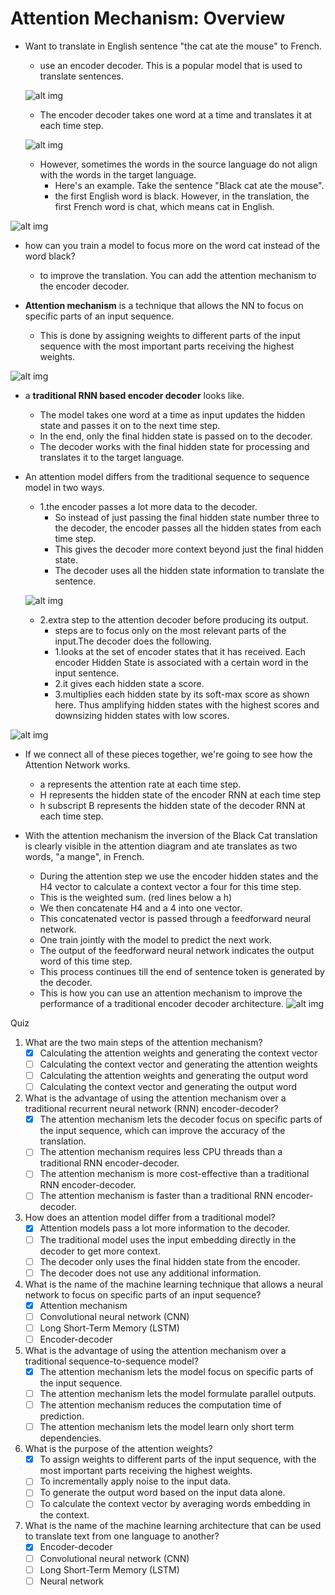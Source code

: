 <h1>Attention Mechanism: Overview</h1>

* Want to translate in English sentence "the cat ate the mouse" to French.
	* use an encoder decoder. This is a popular model that is used to translate sentences.
	
	![alt img](images/3/am_1.PNG)
	* The encoder decoder takes one word at a time and translates it at each time step.
	
	![alt img](images/3/am_2.PNG)
	* However, sometimes the words in the source language do not align with the words in the target language.
		* Here's an example. Take the sentence "Black cat ate the mouse". 
		* the first English word is black. However, in the translation, the first French word is chat, which means cat in English.
	
![alt img](images/3/am_3.PNG)
* how can you train a model to focus more on the word cat instead of the word black?
	* to improve the translation. You can add the attention mechanism to the encoder decoder.

* <b>Attention mechanism</b> is a technique that allows the NN to focus on specific parts of an input sequence.
	* This is done by assigning weights to different parts of the input sequence with the most important parts receiving the highest weights.

![alt img](images/3/am_4.PNG)
* a <b>traditional RNN based encoder decoder</b> looks like.
	* The model takes one word at a time as input updates the hidden state and passes it on to the next time step.
	* In the end, only the final hidden state is passed on to the decoder.
	* The decoder works with the final hidden state for processing and translates it to the target language.

* An attention model differs from the traditional sequence to sequence model in two ways.
	* 1.the encoder passes a lot more data to the decoder. 
		* So instead of just passing the final hidden state number three to the decoder, the encoder passes all the hidden states from each time step. 
		* This gives the decoder more context beyond just the final hidden state.
		* The decoder uses all the hidden state information to translate the sentence.

	![alt img](images/3/am_5.PNG)
	* 2.extra step to the attention decoder before producing its output.
		* steps are to focus only on the most relevant parts of the input.The decoder does the following.
		* 1.looks at the set of encoder states that it has received. Each encoder Hidden State is associated with a certain word in the input sentence.
		* 2.it gives each hidden state a score.
		* 3.multiplies each hidden state by its soft-max score as shown here. Thus amplifying hidden states with the highest scores and downsizing hidden states with low scores.

![alt img](images/3/am_6.PNG)
* If we connect all of these pieces together, we're going to see how the Attention Network works.
	* a represents the attention rate at each time step.
	* H represents the hidden state of the encoder RNN at each time step 
	* h subscript B represents the hidden state of the decoder RNN at each time step.

* With the attention mechanism the inversion of the Black Cat translation is clearly visible in the attention diagram and ate translates as two words, "a mange", in French.
	* During the attention step we use the encoder hidden states and the H4 vector to calculate a context vector a four for this time step. 
	* This is the weighted sum. (red lines below a h)
	* We then concatenate H4 and a 4 into one vector.
	* This concatenated vector is passed through a feedforward neural network.
	* One train jointly with the model to predict the next work.
	* The output of the feedforward neural network indicates the output word of this time step.
	* This process continues till the end of sentence token is generated by the decoder.
	* This is how you can use an attention mechanism to improve the performance of a traditional encoder decoder architecture.
![alt img](images/3/am_7.PNG)

Quiz

1. What are the two main steps of the attention mechanism?
	* [x] Calculating the attention weights and generating the context vector
	* [ ] Calculating the context vector and generating the attention weights
	* [ ] Calculating the attention weights and generating the output word
	* [ ] Calculating the context vector and generating the output word

2. What is the advantage of using the attention mechanism over a traditional recurrent neural network (RNN) encoder-decoder?
	* [x] The attention mechanism lets the decoder focus on specific parts of the input sequence, which can improve the accuracy of the translation.
	* [ ] The attention mechanism requires less CPU threads than a traditional RNN encoder-decoder.
	* [ ] The attention mechanism is more cost-effective than a traditional RNN encoder-decoder.
	* [ ] The attention mechanism is faster than a traditional RNN encoder-decoder.

3. How does an attention model differ from a traditional model?
	* [x] Attention models pass a lot more information to the decoder.
	* [ ] The traditional model uses the input embedding directly in the decoder to get more context.
	* [ ] The decoder only uses the final hidden state from the encoder.
	* [ ] The decoder does not use any additional information.
	
4. What is the name of the machine learning technique that allows a neural network to focus on specific parts of an input sequence?
	* [x] Attention mechanism
	* [ ] Convolutional neural network (CNN)
	* [ ] Long Short-Term Memory (LSTM)
	* [ ] Encoder-decoder

5. What is the advantage of using the attention mechanism over a traditional sequence-to-sequence model?
	* [x] The attention mechanism lets the model focus on specific parts of the input sequence.
	* [ ] The attention mechanism lets the model formulate parallel outputs.
	* [ ] The attention mechanism reduces the computation time of prediction.
	* [ ] The attention mechanism lets the model learn only short term dependencies.
	
6. What is the purpose of the attention weights?
	* [x] To assign weights to different parts of the input sequence, with the most important parts receiving the highest weights.
	* [ ] To incrementally apply noise to the input data.
	* [ ] To generate the output word based on the input data alone.
	* [ ] To calculate the context vector by averaging words embedding in the context.
	
7. What is the name of the machine learning architecture that can be used to translate text from one language to another?
	* [x] Encoder-decoder
	* [ ] Convolutional neural network (CNN)
	* [ ] Long Short-Term Memory (LSTM)
	* [ ] Neural network
